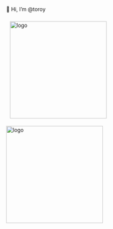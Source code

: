 👋 Hi, I’m @toroy

<!---
toroy/toroy is a ✨ special ✨ repository because its `README.md` (this file) appears on your GitHub profile.
You can click the Preview link to take a look at your changes.
--->

<img src="https://github-readme-stats.vercel.app/api?username=toroy&show_icons=true" alt="logo" height="260" align="left" style="margin: 10px; margin-bottom: 20px;" />




<img src="https://github-profile-trophy.vercel.app/?username=toroy&theme=flat&column=7" alt="logo" height="260" align="center" style="margin: auto; margin-bottom: 20px;" />
